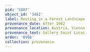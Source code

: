 ```yaml
---
pid: '5807'
object_id: '3462'
label: Resting in a Forest Landscape
provenance_date: After 1982
provenance_location: Austria, Vienna
provenance_text: Gallery Saint Lucas
order: '0998'
collection: provenance
---
```

